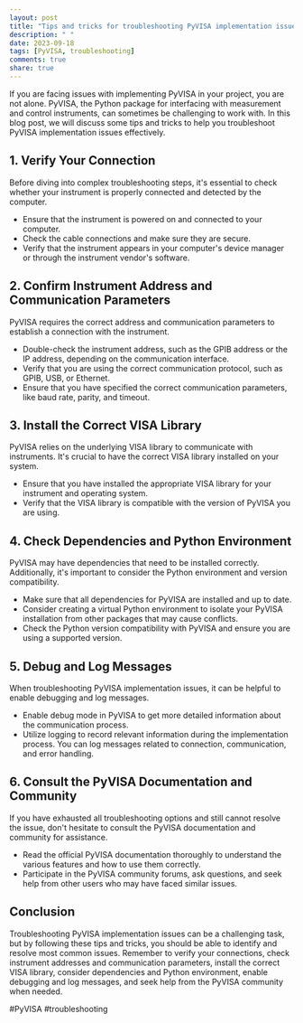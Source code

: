 ```yaml
---
layout: post
title: "Tips and tricks for troubleshooting PyVISA implementation issues"
description: " "
date: 2023-09-18
tags: [PyVISA, troubleshooting]
comments: true
share: true
---
```


If you are facing issues with implementing PyVISA in your project, you are not alone. PyVISA, the Python package for interfacing with measurement and control instruments, can sometimes be challenging to work with. In this blog post, we will discuss some tips and tricks to help you troubleshoot PyVISA implementation issues effectively.

## 1. Verify Your Connection

Before diving into complex troubleshooting steps, it's essential to check whether your instrument is properly connected and detected by the computer. 

- Ensure that the instrument is powered on and connected to your computer.
- Check the cable connections and make sure they are secure.
- Verify that the instrument appears in your computer's device manager or through the instrument vendor's software.

## 2. Confirm Instrument Address and Communication Parameters

PyVISA requires the correct address and communication parameters to establish a connection with the instrument. 

- Double-check the instrument address, such as the GPIB address or the IP address, depending on the communication interface.
- Verify that you are using the correct communication protocol, such as GPIB, USB, or Ethernet.
- Ensure that you have specified the correct communication parameters, like baud rate, parity, and timeout.

## 3. Install the Correct VISA Library

PyVISA relies on the underlying VISA library to communicate with instruments. It's crucial to have the correct VISA library installed on your system.

- Ensure that you have installed the appropriate VISA library for your instrument and operating system.
- Verify that the VISA library is compatible with the version of PyVISA you are using.

## 4. Check Dependencies and Python Environment

PyVISA may have dependencies that need to be installed correctly. Additionally, it's important to consider the Python environment and version compatibility.

- Make sure that all dependencies for PyVISA are installed and up to date.
- Consider creating a virtual Python environment to isolate your PyVISA installation from other packages that may cause conflicts.
- Check the Python version compatibility with PyVISA and ensure you are using a supported version.

## 5. Debug and Log Messages

When troubleshooting PyVISA implementation issues, it can be helpful to enable debugging and log messages.

- Enable debug mode in PyVISA to get more detailed information about the communication process.
- Utilize logging to record relevant information during the implementation process. You can log messages related to connection, communication, and error handling.

## 6. Consult the PyVISA Documentation and Community

If you have exhausted all troubleshooting options and still cannot resolve the issue, don't hesitate to consult the PyVISA documentation and community for assistance.

- Read the official PyVISA documentation thoroughly to understand the various features and how to use them correctly.
- Participate in the PyVISA community forums, ask questions, and seek help from other users who may have faced similar issues.

## Conclusion

Troubleshooting PyVISA implementation issues can be a challenging task, but by following these tips and tricks, you should be able to identify and resolve most common issues. Remember to verify your connections, check instrument addresses and communication parameters, install the correct VISA library, consider dependencies and Python environment, enable debugging and log messages, and seek help from the PyVISA community when needed.

#PyVISA #troubleshooting